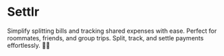 # Settlr

Simplify splitting bills and tracking shared expenses with ease. Perfect for roommates, friends, and group trips. Split, track, and settle payments effortlessly. 💸✨
